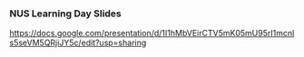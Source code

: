 ### NUS Learning Day Slides
<https://docs.google.com/presentation/d/1I1hMbVEirCTV5mK05mU95rI1mcnls5seVM5QRjiJY5c/edit?usp=sharing>